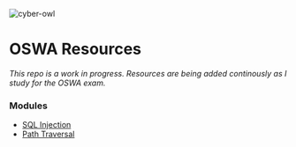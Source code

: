 ![cyber-owl](https://github.com/user-attachments/assets/1f2e207e-dc24-4f9d-94ff-719b9e5b8574)

# OSWA Resources
*This repo is a work in progress. Resources are being added continously as I study for the OSWA exam.*

### Modules
- [SQL Injection](/modules/sql_injection.md)
- [Path Traversal](/modules/path_traversal.md)
